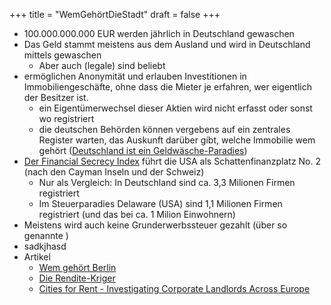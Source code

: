 +++
title = "WemGehörtDieStadt"
draft = false
+++

-   100.000.000.000 EUR werden jährlich in Deutschland gewaschen
-   Das Geld stammt meistens aus dem Ausland und wird in Deutschland mittels gewaschen
    -   Aber auch (legale) sind beliebt
-   ermöglichen Anonymität und erlauben Investitionen in Immobiliengeschäfte, ohne dass die Mieter je erfahren, wer eigentlich der Besitzer ist.
    -   ein Eigentümerwechsel dieser Aktien wird nicht erfasst oder sonst wo registriert
    -   die deutschen Behörden können vergebens auf ein zentrales Register warten, das Auskunft darüber gibt, welche Immobilie wem gehört ([Deutschland ist ein Geldwäsche-Paradies](https://www.zeit.de/2019/47/geldwaesche-kriminalitaet-drogen-menschenhandel-bargeld-ermittlungen))
-   [Der Financial Secrecy Index](https://fsi.taxjustice.net/en/) führt die USA als Schattenfinanzplatz No. 2 (nach den Cayman Inseln und der Schweiz)
    -   Nur als Vergleich: In Deutschland sind ca. 3,3 Milionen Firmen registriert
    -   Im Steuerparadies Delaware (USA) sind 1,1 Milionen Firmen registriert (und das bei ca. 1 Milion Einwohnern)
-   Meistens wird auch keine Grunderwerbssteuer gezahlt (über so genannte )
-   sadkjhasd
-   Artikel
    -   [Wem gehört Berlin](https://interaktiv.tagesspiegel.de/wem-gehoert-berlin/)
    -   [Die Rendite-Kriger](https://correctiv.org/aktuelles/wem-gehoert-die-stadt/2021/02/03/die-rendite-krieger/)
    -   [Cities for Rent - Investigating Corporate Landlords Across Europe](https://cities4rent.journalismarena.media/)
